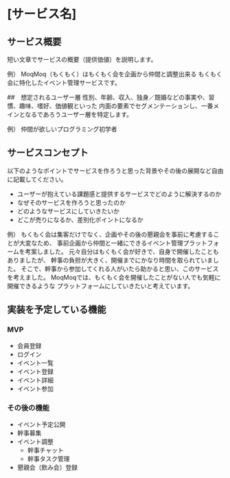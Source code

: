 # [サービス名]

## サービス概要
短い文章でサービスの概要（提供価値）を説明します。

例）
MoqMoq（もくもく）はもくもく会を企画から仲間と調整出来る
もくもく会に特化したイベント管理サービスです。

##　想定されるユーザー層
性別、年齢、収入、独身／既婚などの事実や、習慣、趣味、嗜好、価値観といった
内面の要素でセグメンテーションし、一番メインとなるであろうユーザー層を特定します。

例）
仲間が欲しいプログラミング初学者

## サービスコンセプト
以下のようなポイントでサービスを作ろうと思った背景やその後の展開など自由に記載してください。
* ユーザーが抱えている課題感と提供するサービスでどのように解決するのか
* なぜそのサービスを作ろうと思ったのか
* どのようなサービスにしていきたいか
* どこが売りになるか、差別化ポイントになるか

例）
もくもく会は集客だけでなく、企画やその後の懇親会を事前に考慮することが大変なため、
事前企画から仲間と一緒にできるイベント管理プラットフォームを考案しました。
元々自分はもくもく会が好きで、自身で開催したこともありましたが、
幹事の負担が大きく、開催までにかなり時間を取られていました。
そこで、幹事から参加してくれる人がいたら助かると思い、このサービスを考えました。
MoqMoqでは、もくもく会を開催したことがない人でも気軽に開催できるような
プラットフォームにしていきたいと考えています。

## 実装を予定している機能
### MVP
* 会員登録
* ログイン
* イベント一覧
* イベント登録
* イベント詳細
* イベント参加

### その後の機能
* イベント予定公開
* 幹事募集
* イベント調整
  * 幹事チャット
  * 幹事タスク管理
* 懇親会（飲み会）登録
